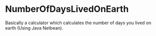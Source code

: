 # NumberOfDaysLivedOnEarth
Basically a calculator which calculates the number of days you lived on earth (Using Java Netbean).
